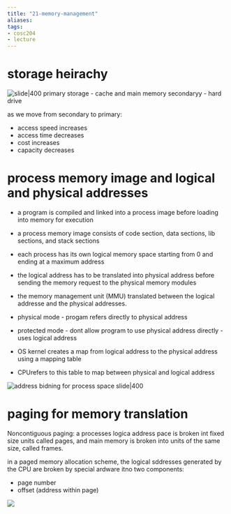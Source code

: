 ```yaml
---
title: "21-memory-management"
aliases: 
tags: 
- cosc204
- lecture
---
```


# storage heirachy
![slide|400](https://i.imgur.com/yls3Bun.png)
primary storage - cache and main memory
secondaryy - hard drive

as we move from secondary to primary:
- access speed increases
- access time decreases
- cost increases
- capacity decreases

# process memory image and logical and physical addresses
 - a program is compiled and linked into a process image before loading into memory for execution 
 - a process memory image consists of code section, data sections, lib sections, and stack sections 
 - each process has its own logical memory space starting from 0 and ending at a maximum address 
 - the logical address has to be translated into physical address before sending the memory request to the physical memory modules 
 - the memory management unit (MMU) translated between the logical addresse and the physical addresses. 
 
 - physical mode - progam refers directly to physical address
 - protected mode - dont allow program to use physical address directly - uses logical address
 - OS kernel creates a map from logical address to the physical address using a mapping table
 - CPUrefers to this table to map between physical and logical address

![address bidning for process space slide|400](https://i.imgur.com/N0iAw0z.png)

# paging for memory translation

Noncontiguous paging: a processes logica address pace is broken int fixed size units called pages, and main memory is broken into units of the same size, called frames.

in a paged memory allocation scheme, the logical sddresses generated by the CPU are broken by special ardware itno two components: 
- page number
- offset (address within page)

![](https://i.imgur.com/i3dn9IP.png)
